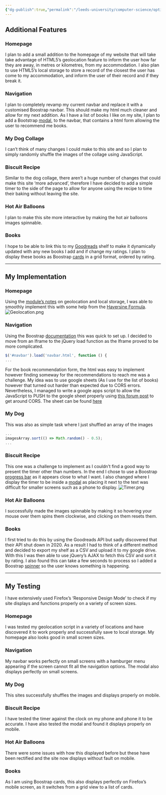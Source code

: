 ```yaml
---
{"dg-publish":true,"permalink":"/leeds-university/computer-science/optional-modules/intro-to-web-technologies/design-for-coursework-2/"}
---
```


## Additional Features
### Homepage
I plan to add a small addition to the homepage of my website that will take take advantage of HTML5’s geolocation feature to inform the user how far they are away, in metres or kilometres, from my accommodation. I also plan to use HTML5’s local storage to store a record of the closest the user has come to my accommodation, and inform the user of their record and if they break it.
### Navigation
I plan to completely revamp my current navbar and replace it with a customised Boostrap navbar. This should make my html much cleaner and allow for my next addition.
As I have a list of books I like on my site, I plan to add a Bootstrap [modal](https://getbootstrap.com/docs/5.3/components/modal/), to the navbar, that contains a html form allowing the user to recommend me books.
### My Dog Collage
I can’t think of many changes I could make to this site and so I plan to simply randomly shuffle the images of the collage using JavaScript.
### Biscuit Recipe
Similar to the dog collage, there aren’t a huge number of changes that could make this site ‘more advanced’, therefore I have decided to add a simple timer to the side of the page to allow for anyone using the recipe to time their baking without leaving the site.
### Hot Air Balloons
I plan to make this site more interactive by making the hot air balloons images spinnable.
### Books
I hope to be able to link this to my [Goodreads](https://www.goodreads.com) shelf to make it dynamically updated with any new books I add and if change my ratings.
I plan to display these books as Boostrap [cards](https://getbootstrap.com/docs/5.3/components/card/) in a grid format, ordered by rating.

---
## My Implementation
### Homepage
Using the [module’s notes](https://alt-6100e9398f586.blackboard.com/bbcswebdav/courses/202223_35262_COMP0021/site/Advhtml/) on geolocation and local storage, I was able to smoothly implement this with some help from the [Haversine Formula](https://community.esri.com/t5/coordinate-reference-systems-blog/distance-on-a-sphere-the-haversine-formula/ba-p/902128).
![Geolocation.png](/img/user/Leeds%20University/Computer%20Science/Optional%20Modules/Intro%20to%20Web%20Technologies/images/Geolocation.png)
### Navigation
Using the Boostrap [documentation](https://getbootstrap.com/docs/5.3/components/navbar/) this was quick to set up. I decided to move from an Iframe to the jQuery load function as the Iframe proved to be more complicated.
```javascript
$('#navbar').load('navbar.html', function () {
...
```
For the book recommendation form, the html was easy to implement however finding someway for the recommendations to reach me was a challenge. My idea was to use google sheets (As I use for the list of books) however that turned out harder than expected due to CORS errors. Nevertheless, I managed to write a google apps script to allow the JavaScript to PUSH to the google sheet properly using [this forum post](https://stackoverflow.com/a/68933465/7480256) to get around CORS.
The sheet can be found [here](https://docs.google.com/spreadsheets/d/1m9gygegMBvMbbtXslAR5KyEnCwoFvTWH7uwSVNGcEfo/edit#gid=1171914841) 
### My Dog
This was also as simple task where I just shuffled an array of the images
```javascript
...
imagesArray.sort(() => Math.random() - 0.5);
...
```
### Biscuit Recipe
This one was a challenge to implement as I couldn’t find a good way to present the timer other than numbers. In the end I chose to use a Boostrap [progress bar](https://getbootstrap.com/docs/5.3/components/progress/) as it appears close to what I want.
I also changed where I display the timer to be inside a [modal](https://getbootstrap.com/docs/5.3/components/modal/) as placing it next to the text was difficult for smaller screens such as a phone to display.
![Timer.png](/img/user/Leeds%20University/Computer%20Science/Optional%20Modules/Intro%20to%20Web%20Technologies/images/Timer.png)
### Hot Air Balloons
I successfully made the images spinnable by making it so hovering your mouse over them spins them clockwise, and clicking on them resets them.
### Books
I first tried to do this by using the Goodreads API but sadly discovered that their API shut down in 2020. As a result I had to think of a different method and decided to export my shelf as a CSV and upload it to my google drive. With this I was then able to use jQuery’s AJAX to fetch this CSV and sort it by rating.
I also found this can take a few seconds to process so I added a Boostrap [spinner](https://getbootstrap.com/docs/5.3/components/spinners/) so the user knows something is happening.

---
## My Testing
I have extensively used Firefox’s ‘Responsive Design Mode’ to check if my site displays and functions properly on a variety of screen sizes.
### Homepage
I was tested my geolocation script in a variety of locations and have discovered it to work properly and successfully save to local storage.
My homepage also looks good in small screen sizes.
### Navigation
My navbar works perfectly on small screens with a hamburger menu appearing if the screen cannot fit all the navigation options.
The modal also displays perfectly on small screens.
### My Dog
This sites successfully shuffles the images and displays properly on mobile.
### Biscuit Recipe
I have tested the timer against the clock on my phone and phone it to be accurate. I have also tested the modal and found it displays properly on mobile.
### Hot Air Balloons
There were some issues with how this displayed before but these have been rectified and the site now displays without fault on mobile.
### Books
As I am using Boostrap cards, this also displays perfectly on Firefox’s mobile screen, as it switches from a grid view to a list of cards.